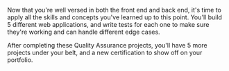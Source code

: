Now that you're well versed in both the front end and back end, it's time to apply all the skills and concepts you've learned up to this point. You'll build 5 different web applications, and write tests for each one to make sure they're working and can handle different edge cases.

After completing these Quality Assurance projects, you'll have 5 more projects under your belt, and a new certification to show off on your portfolio.
